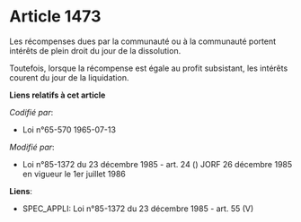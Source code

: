 # Article 1473

Les récompenses dues par la communauté ou à la communauté portent intérêts de plein droit du jour de la dissolution.

Toutefois, lorsque la récompense est égale au profit subsistant, les intérêts courent du jour de la liquidation.

**Liens relatifs à cet article**

_Codifié par_:

  - Loi n°65-570 1965-07-13

_Modifié par_:

  - Loi n°85-1372 du 23 décembre 1985 - art. 24 () JORF 26 décembre 1985 en vigueur le 1er juillet 1986

**Liens**:

  - SPEC_APPLI: Loi n°85-1372 du 23 décembre 1985 - art. 55 (V)
